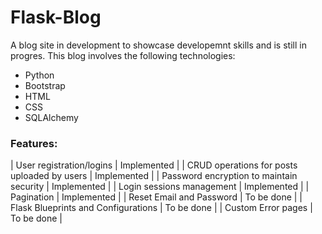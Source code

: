 # Flask-Blog

A blog site in development to showcase developemnt skills and is still in progres.
This blog involves the following technologies:
* Python
* Bootstrap
* HTML
* CSS
* SQLAlchemy

### Features:

| User registration/logins                    | Implemented |
| CRUD operations for posts uploaded by users | Implemented |
| Password encryption to maintain security    | Implemented |
| Login sessions management                   | Implemented |
| Pagination                                  | Implemented |
| Reset Email and Password                    | To be done  |
| Flask Blueprints and Configurations         | To be done  |
| Custom Error pages                          | To be done  |
